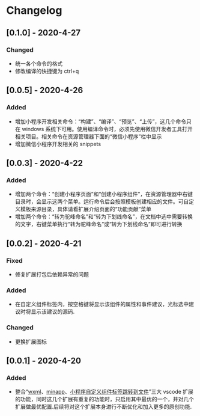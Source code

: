 # Changelog

## [0.1.0] - 2020-4-27

### Changed

- 统一各个命令的格式
- 修改编译的快捷键为 ctrl+q

## [0.0.5] - 2020-4-26

### Added

- 增加小程序开发相关命令：“构建”、“编译”、“预览”、“上传”，这几个命令只在 windows 系统下可用。使用编译命令时，必须先使用微信开发者工具打开相关项目。相关命令在资源管理器下面的“微信小程序”栏中显示
- 增加微信小程序开发相关的 snippets

## [0.0.3] - 2020-4-22

### Added

- 增加两个命令：“创建小程序页面”和“创建小程序组件”，在资源管理器中右键目录时，会显示这两个菜单。运行命令后会按照模板创建相应的文件。可自定义模板来源目录，具体请看扩展介绍页面的“功能贡献”菜单
- 增加两个命令：“转为驼峰命名”和“转为下划线命名”，在文档中选中需要转换的文字，右键菜单执行“转为驼峰命名”或“转为下划线命名”即可进行转换

## [0.0.2] - 2020-4-21

### Fixed

- 修复扩展打包后依赖异常的问题

### Added

- 在自定义组件标签内，按空格键将显示该组件的属性和事件建议，光标选中建议时将显示该建议的源码.

### Changed

- 更换扩展图标

## [0.0.1] - 2020-4-20

### Added

- 整合“[wxml](https://marketplace.visualstudio.com/items?itemName=cnyballk.wxml-vscode)、[minapp](https://marketplace.visualstudio.com/items?itemName=qiu8310.minapp-vscode)、[小程序自定义组件标签跳转到文件](https://marketplace.visualstudio.com/items?itemName=wjf.minapp-comp-definition)”三大 vscode 扩展的功能，同时这几个扩展有重复的功能时，只启用其中最优的一个，并对几个扩展做最优配置.后续将对这个扩展本身进行不断优化和加入更多的原创功能.
